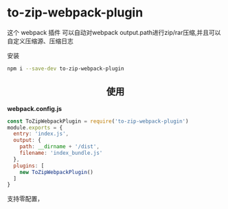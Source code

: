 # to-zip-webpack-plugin
这个 webpack 插件 可以自动对webpack output.path进行zip/rar压缩,并且可以自定义压缩源、压缩日志


安装

```bash
npm i --save-dev to-zip-webpack-plugin
```

<h2 align="center">使用</h2>

**webpack.config.js**
```js
const ToZipWebpackPlugin = require('to-zip-webpack-plugin')
module.exports = {
  entry: 'index.js',
  output: {
    path: __dirname + '/dist',
    filename: 'index_bundle.js'
  },
  plugins: [
    new ToZipWebpackPlugin()
  ]
}
```
支持零配置，


```js

```
